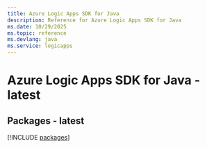 ```yaml
---
title: Azure Logic Apps SDK for Java
description: Reference for Azure Logic Apps SDK for Java
ms.date: 10/29/2025
ms.topic: reference
ms.devlang: java
ms.service: logicapps
---
```

# Azure Logic Apps SDK for Java - latest
## Packages - latest
[!INCLUDE [packages](logic-apps-index.md)]